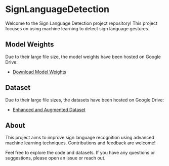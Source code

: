 # SignLanguageDetection

Welcome to the Sign Language Detection project repository! This project focuses on using machine learning to detect sign language gestures.

## Model Weights
Due to their large file size, the model weights have been hosted on Google Drive:
- [Download Model Weights](https://drive.google.com/drive/folders/1B7_U6rLNXSCRmL89Z-cUCLpiLTMfKBT2?usp=share_link)

## Dataset
Due to their large file sizes, the datasets have been hosted on Google Drive:
- [Enhanced and Augmented Dataset](https://drive.google.com/drive/folders/1MyD0Jx0ijrp2g7kf7Wn-8wOZjNfGDeuF?usp=share_link)

## About
This project aims to improve sign language recognition using advanced machine learning techniques. Contributions and feedback are welcome!

Feel free to explore the code and datasets. If you have any questions or suggestions, please open an issue or reach out.
